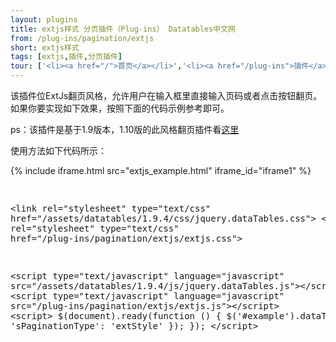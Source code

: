 ```yaml
---
layout: plugins
title: extjs样式 分页插件（Plug-ins） Datatables中文网
from: /plug-ins/pagination/extjs
short: extjs样式
tags: [extjs,插件,分页插件]
tour: ['<li><a href="/">首页</a></li>','<li><a href="/plug-ins">插件</a></li>','<li><a href="/plug-ins/pagination">分页插件</a></li>','<li class="active">extjs</li>']
---
```


该插件位ExtJs翻页风格，允许用户在输入框里直接输入页码或者点击按钮翻页。如果你要实现如下效果，按照下面的代码示例参考即可。

ps：该插件是基于1.9版本，1.10版的此风格翻页插件看[这里](/plug-ins/pagination/input/index.html)

使用方法如下代码所示：


<div class="bs-docs-example">
{% include iframe.html src="extjs_example.html" iframe_id="iframe1" %}
</div>
<pre class="prettyprint linenums">

&lt;link rel=&quot;stylesheet&quot; type=&quot;text/css&quot; href=&quot;/assets/datatables/1.9.4/css/jquery.dataTables.css&quot;&gt;
&lt;link rel=&quot;stylesheet&quot; type=&quot;text/css&quot; href=&quot;/plug-ins/pagination/extjs/extjs.css&quot;&gt;

&lt;script type=&quot;text/javascript&quot; language=&quot;javascript&quot; src=&quot;/assets/datatables/1.9.4/js/jquery.dataTables.js&quot;&gt;&lt;/script&gt;
&lt;script type=&quot;text/javascript&quot; language=&quot;javascript&quot; src=&quot;/plug-ins/pagination/extjs/extjs.js&quot;&gt;&lt;/script&gt;
&lt;script&gt;
    $(document).ready(function () {
       $(&#39;#example&#39;).dataTable({
            &#39;sPaginationType&#39;: &#39;extStyle&#39;
       });
   });
&lt;/script&gt;

</pre>





